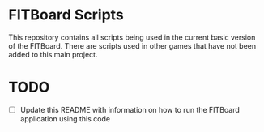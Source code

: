 # FITBoard Scripts

This repository contains all scripts being used in the current basic version of the FITBoard.
There are scripts used in other games that have not been added to this main project.

# TODO

 -[ ] Update this README with information on how to run the FITBoard application using this code

